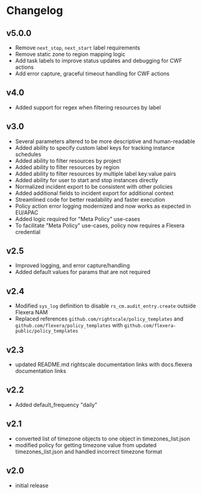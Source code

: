 # Changelog

## v5.0.0

- Remove `next_stop`, `next_start` label requirements
- Remove static zone to region mapping logic
- Add task labels to improve status updates and debugging for CWF actions
- Add error capture, graceful timeout handling for CWF actions

## v4.0

- Added support for regex when filtering resources by label

## v3.0

- Several parameters altered to be more descriptive and human-readable
- Added ability to specify custom label keys for tracking instance schedules
- Added ability to filter resources by project
- Added ability to filter resources by region
- Added ability to filter resources by multiple label key:value pairs
- Added ability for user to start and stop instances directly
- Normalized incident export to be consistent with other policies
- Added additional fields to incident export for additional context
- Streamlined code for better readability and faster execution
- Policy action error logging modernized and now works as expected in EU/APAC
- Added logic required for "Meta Policy" use-cases
- To facilitate "Meta Policy" use-cases, policy now requires a Flexera credential

## v2.5

- Improved logging, and error capture/handling
- Added default values for params that are not required

## v2.4

- Modified `sys_log` definition to disable `rs_cm.audit_entry.create` outside Flexera NAM
- Replaced references `github.com/rightscale/policy_templates` and `github.com/flexera/policy_templates` with `github.com/flexera-public/policy_templates`

## v2.3

- updated README.md rightscale documentation links with docs.flexera documentation links

## v2.2

- Added default_frequency "daily"

## v2.1

- converted list of timezone objects to one object in timezones_list.json
- modified policy for getting timezone value from updated timezones_list.json and handled incorrect timezone format

## v2.0

- initial release
